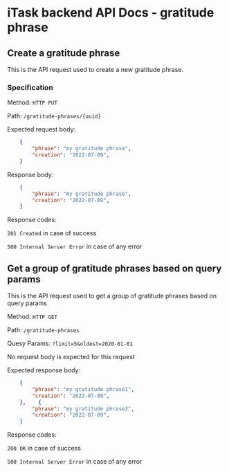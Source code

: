 # iTask backend API Docs - gratitude phrase

## Create a gratitude phrase

This is the API request used to create a new gratitude phrase.

### Specification

Method: `HTTP PUT`

Path: `/gratitude-phrases/{uuid}`

Expected request body:
```json
    {
        "phrase": "my gratitude phrase",
        "creation": "2022-07-09",
    }
```

Response body:
```json
    {
        "phrase": "my gratitude phrase",
        "creation": "2022-07-09",
    }
```

Response codes:

`201 Created` in case of success

`500 Internal Server Error` in case of any error

## Get a group of gratitude phrases based on query params

This is the API request used to get a group of gratitude phrases based on query params

Method: `HTTP GET`

Path: `/gratitude-phrases`

Quesy Params: `?limit=5&oldest=2020-01-01`

No request body is expected for this request

Expected response body:
```json
    {
        "phrase": "my gratitude phrase1",
        "creation": "2022-07-09",
    },    {
        "phrase": "my gratitude phrase2",
        "creation": "2022-07-09",
    }
``` 

Response codes:

`200 OK` in case of success

`500 Internal Server Error` in case of any error
